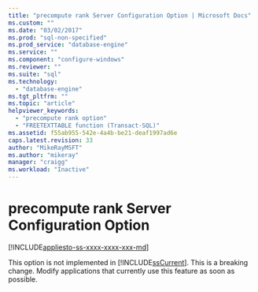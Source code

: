 ```yaml
---
title: "precompute rank Server Configuration Option | Microsoft Docs"
ms.custom: ""
ms.date: "03/02/2017"
ms.prod: "sql-non-specified"
ms.prod_service: "database-engine"
ms.service: ""
ms.component: "configure-windows"
ms.reviewer: ""
ms.suite: "sql"
ms.technology: 
  - "database-engine"
ms.tgt_pltfrm: ""
ms.topic: "article"
helpviewer_keywords: 
  - "precompute rank option"
  - "FREETEXTTABLE function (Transact-SQL)"
ms.assetid: f55ab955-542e-4a4b-be21-deaf1997ad6e
caps.latest.revision: 33
author: "MikeRayMSFT"
ms.author: "mikeray"
manager: "craigg"
ms.workload: "Inactive"
---
```

# precompute rank Server Configuration Option
[!INCLUDE[appliesto-ss-xxxx-xxxx-xxx-md](../../includes/appliesto-ss-xxxx-xxxx-xxx-md.md)]

  This option is not implemented in [!INCLUDE[ssCurrent](../../includes/sscurrent-md.md)]. This is a breaking change. Modify applications that currently use this feature as soon as possible.  
  
  

